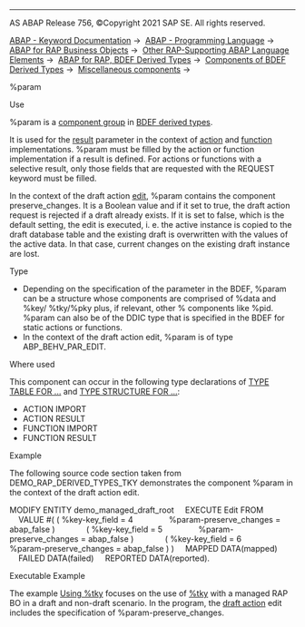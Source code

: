   

* * *

AS ABAP Release 756, ©Copyright 2021 SAP SE. All rights reserved.

[ABAP - Keyword Documentation](https://help.sap.com/doc/abapdocu_756_index_htm/7.56/en-US/abenabap.htm) →  [ABAP - Programming Language](https://help.sap.com/doc/abapdocu_756_index_htm/7.56/en-US/abenabap_reference.htm) →  [ABAP for RAP Business Objects](https://help.sap.com/doc/abapdocu_756_index_htm/7.56/en-US/abenabap_for_rap_bos.htm) →  [Other RAP-Supporting ABAP Language Elements](https://help.sap.com/doc/abapdocu_756_index_htm/7.56/en-US/abenabap_rap_other.htm) →  [ABAP for RAP, BDEF Derived Types](https://help.sap.com/doc/abapdocu_756_index_htm/7.56/en-US/abenrpm_derived_types.htm) →  [Components of BDEF Derived Types](https://help.sap.com/doc/abapdocu_756_index_htm/7.56/en-US/abapderived_types_comp.htm) →  [Miscellaneous components](https://help.sap.com/doc/abapdocu_756_index_htm/7.56/en-US/abapderived_types_misc.htm) → 

%param

Use

%param is a [component group](https://help.sap.com/doc/abapdocu_756_index_htm/7.56/en-US/abencomponent_group_glosry.htm "Glossary Entry") in [BDEF derived types](https://help.sap.com/doc/abapdocu_756_index_htm/7.56/en-US/abenrap_derived_type_glosry.htm "Glossary Entry").

It is used for the [result](https://help.sap.com/doc/abapdocu_756_index_htm/7.56/en-US/abapeml_result.htm) parameter in the context of [action](https://help.sap.com/doc/abapdocu_756_index_htm/7.56/en-US/abenbdl_action.htm) and [function](https://help.sap.com/doc/abapdocu_756_index_htm/7.56/en-US/abenbdl_function.htm) implementations. %param must be filled by the action or function implementation if a result is defined. For actions or functions with a selective result, only those fields that are requested with the REQUEST keyword must be filled.

In the context of the draft action [edit](https://help.sap.com/doc/abapdocu_756_index_htm/7.56/en-US/abenbdl_draft_action.htm), %param contains the component preserve\_changes. It is a Boolean value and if it set to true, the draft action request is rejected if a draft already exists. If it is set to false, which is the default setting, the edit is executed, i. e. the active instance is copied to the draft database table and the existing draft is overwritten with the values of the active data. In that case, current changes on the existing draft instance are lost.

Type

-   Depending on the specification of the parameter in the BDEF, %param can be a structure whose components are comprised of %data and %key/ %tky/%pky plus, if relevant, other % components like %pid. %param can also be of the DDIC type that is specified in the BDEF for static actions or functions.
-   In the context of the draft action edit, %param is of type ABP\_BEHV\_PAR\_EDIT.

Where used

This component can occur in the following type declarations of [TYPE TABLE FOR ...](https://help.sap.com/doc/abapdocu_756_index_htm/7.56/en-US/abaptype_table_for.htm) and [TYPE STRUCTURE FOR ...](https://help.sap.com/doc/abapdocu_756_index_htm/7.56/en-US/abaptype_structure_for.htm):

-   ACTION IMPORT
-   ACTION RESULT
-   FUNCTION IMPORT
-   FUNCTION RESULT

Example

The following source code section taken from DEMO\_RAP\_DERIVED\_TYPES\_TKY demonstrates the component %param in the context of the draft action edit.

MODIFY ENTITY demo\_managed\_draft\_root
    EXECUTE Edit FROM
    VALUE #( ( %key-key\_field = 4
               %param-preserve\_changes = abap\_false )
             ( %key-key\_field = 5
               %param-preserve\_changes = abap\_false )
             ( %key-key\_field = 6
               %param-preserve\_changes = abap\_false ) )
    MAPPED DATA(mapped)
    FAILED DATA(failed)
    REPORTED DATA(reported).

Executable Example

The example [Using %tky](https://help.sap.com/doc/abapdocu_756_index_htm/7.56/en-US/abenderived_types_tky_abexa.htm) focuses on the use of [%tky](https://help.sap.com/doc/abapdocu_756_index_htm/7.56/en-US/abapderived_types_tky.htm) with a managed RAP BO in a draft and non-draft scenario. In the program, the [draft action](https://help.sap.com/doc/abapdocu_756_index_htm/7.56/en-US/abenbdl_draft_action.htm) edit includes the specification of %param-preserve\_changes.